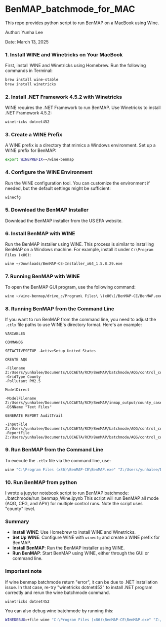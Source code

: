 # BenMAP_batchmode_for_MAC

This repo provides python script to run BenMAP on a MacBook using Wine. 

Author: Yunha Lee

Date: March 13, 2025

### 1. Install WINE and Winetricks on Your MacBook
First, install WINE and Winetricks using Homebrew. Run the following commands in Terminal:

```bash
brew install wine-stable
brew install winetricks
```

### 2. Install .NET Framework 4.5.2 with Winetricks
WINE requires the .NET Framework to run BenMAP. Use Winetricks to install .NET Framework 4.5.2:

```bash
winetricks dotnet452
```

### 3. Create a WINE Prefix
A WINE prefix is a directory that mimics a Windows environment. Set up a WINE prefix for BenMAP:

```bash
export WINEPREFIX=~/wine-benmap
```

### 4. Configure the WINE Environment
Run the WINE configuration tool. You can customize the environment if needed, but the default settings might be sufficient:

```bash
winecfg
```

### 5. Download the BenMAP Installer
Download the BenMAP installer from the US EPA website.

### 6. Install BenMAP with WINE
Run the BenMAP installer using WINE. This process is similar to installing BenMAP on a Windows machine. For example, install it under `C:\Program Files (x86)`:

```bash
wine ~/Downloads/BenMAP-CE-Installer_x64_1.5.8.29.exe
```

### 7. Running BenMAP with WINE
To open the BenMAP GUI program, use the following command:

```bash
wine ~/wine-benmap/drive_c/Program\ Files\ \(x86\)/BenMAP-CE/BenMAP.exe
```

### 8. Running BenMAP from the Command Line
If you want to run BenMAP from the command line, you need to adjust the `.ctlx` file paths to use WINE's directory format. Here's an example:

```plaintext
VARIABLES

COMMANDS

SETACTIVESETUP -ActiveSetup United States

CREATE AQG

-Filename Z:/Users/yunhalee/Documents/LOCAETA/RCM/BenMAP/batchmode/AQG/control_co_ccs_county_inmap_2020_pm25.aqgx
-GridType County
-Pollutant PM2.5

ModelDirect

-ModelFilename Z:/Users/yunhalee/Documents/LOCAETA/RCM/BenMAP/inmap_output/county_case/control_CO_CCS_county_inmap_2020_PM25.csv
-DSNName "Text Files"

GENERATE REPORT AuditTrail

-InputFile  Z:/Users/yunhalee/Documents/LOCAETA/RCM/BenMAP/batchmode/AQG/control_co_ccs_county_inmap_2020_pm25.aqgx
-ReportFile Z:/Users/yunhalee/Documents/LOCAETA/RCM/BenMAP/batchmode/AQG/control_co_ccs_county_inmap_2020_pm25.txt
```

### 9. Run BenMAP from the Command Line
To execute the `.ctlx` file via the command line, use:

```bash
wine "C:\Program Files (x86)\BenMAP-CE\BenMAP.exe" "Z:/Users/yunhalee/Documents/LOCAETA/RCM/BenMAP/batchmode/CFG/control_co_ccs_wo_NH3_VOC_county_inmap_2020_pm25_wine.ctlx"
```

### 10. Run BenMAP from python
I wrote a jupyter notebook script to run BenMAP batchmode: ./batchmode/run_benmap_Wine.ipynb
This script will run BenMAP all mode (AQG, CFG, and APV) for multiple control runs. Note the script uses "county" level. 


### Summary
- **Install WINE**: Use Homebrew to install WINE and Winetricks.
- **Set Up WINE**: Configure WINE with `winecfg` and create a WINE prefix for BenMAP.
- **Install BenMAP**: Run the BenMAP installer using WINE.
- **Run BenMAP**: Start BenMAP using WINE, either through the GUI or command line. 


### Important note
If wine benmap batchmode return "error", it can be due to .NET installation issue. 
In that case, re-try "winetricks dotnet452" to install .NET program correctly and rerun the wine batchmode command. 
```bash
winetricks dotnet452
```

You can also debug wine batchmode by running this: 
```bash
WINEDEBUG=+file wine "C:\Program Files (x86)\BenMAP-CE\BenMAP.exe" "Z:/Users/yunhalee/Documents/LOCAETA/RCM/BenMAP/batchmode/AQG/control_co_ccs_county_inmap_2020_pm25_wine.ctlx" 
```